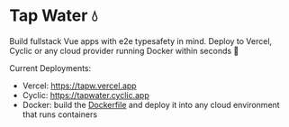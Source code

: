 # Tap Water 💧

Build fullstack Vue apps with e2e typesafety in mind.
Deploy to Vercel, Cyclic or any cloud provider running Docker within seconds 🚀

Current Deployments:

- Vercel: https://tapw.vercel.app
- Cyclic: https://tapwater.cyclic.app
- Docker: build the [Dockerfile](Dockerfile) and deploy it into any cloud environment that runs containers
